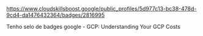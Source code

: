 https://www.cloudskillsboost.google/public_profiles/5d977c13-bc38-478d-9cd4-da1476432364/badges/2816995

Tenho selo de badges google - GCP: Understanding Your GCP Costs